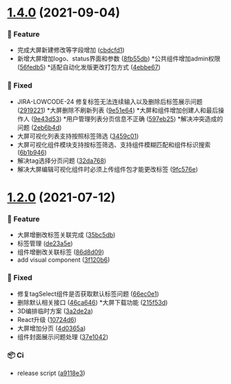 # [1.4.0](https://gitee.com/TJDS-Project-To-Product/Solution-Platform-Web/compare/v1.2.0...v1.4.0) (2021-09-04)

### 🌟 Feature

* 完成大屏新建修改等字段增加 ([cbdcfd1](https://gitee.com/TJDS-Project-To-Product/Solution-Platform-Web/commits/cbdcfd1))
* 新增大屏增加logo、status界面和参数 ([8fb55db](https://gitee.com/TJDS-Project-To-Product/Solution-Platform-Web/commits/8fb55db))
*公共组件增加admin权限 ([56fedb5](https://gitee.com/TJDS-Project-To-Product/Solution-Platform-Web/commits/56fedb5))
*适配自动化发版更改打包方式 ([4ebbe67](https://gitee.com/TJDS-Project-To-Product/Solution-Platform-Web/commits/4ebbe67))


### 🐛 Fixed

*  JIRA-LOWCODE-24 修复标签无法连续输入以及删除后标签展示问题 ([2919221](https://gitee.com/TJDS-Project-To-Product/Solution-Platform-Web/commits/2919221))
*大屏删除不刷新列表 ([9e51e64](https://gitee.com/TJDS-Project-To-Product/Solution-Platform-Web/commits/9e51e64))
*大屏和组件增加创建人和最后操作人 ([9e43d53](https://gitee.com/TJDS-Project-To-Product/Solution-Platform-Web/commits/9e43d53))
*用户管理列表分页信息不正确 ([597eb25](https://gitee.com/TJDS-Project-To-Product/Solution-Platform-Web/commits/597eb25))
*解决冲突造成的问题 ([2eb6b4d](https://gitee.com/TJDS-Project-To-Product/Solution-Platform-Web/commits/2eb6b4d))
* 大屏可视化列表支持按照标签筛选 ([3459c01](https://gitee.com/TJDS-Project-To-Product/Solution-Platform-Web/commits/3459c01))
* 大屏可视化组件模块支持按标签筛选、支持组件模糊匹配和组件标识搜索 ([6b1b946](https://gitee.com/TJDS-Project-To-Product/Solution-Platform-Web/commits/6b1b946))
* 解决tag选择分页问题 ([32da768](https://gitee.com/TJDS-Project-To-Product/Solution-Platform-Web/commits/32da768))
* 解决大屏编辑可视化组件时必须上传组件包才能更改标签 ([9fc576e](https://gitee.com/TJDS-Project-To-Product/Solution-Platform-Web/commits/9fc576e))



# [1.2.0](https://gitee.com/TJDS-Project-To-Product/Solution-Platform-Web/compare/215f53d...v1.2.0) (2021-07-12)

### 🌟 Feature

* 大屏增删改标签关联完成 ([35bc5db](https://gitee.com/TJDS-Project-To-Product/Solution-Platform-Web/commits/35bc5db))
* 标签管理 ([de23a5e](https://gitee.com/TJDS-Project-To-Product/Solution-Platform-Web/commits/de23a5e))
* 组件增删改关联标签 ([86d8d09](https://gitee.com/TJDS-Project-To-Product/Solution-Platform-Web/commits/86d8d09))
* add visual component ([3f120b6](https://gitee.com/TJDS-Project-To-Product/Solution-Platform-Web/commits/3f120b6))


### 🐛 Fixed

* 修复tagSelect组件是否获取默认标签问题 ([66ec0e1](https://gitee.com/TJDS-Project-To-Product/Solution-Platform-Web/commits/66ec0e1))
* 删除默认相关接口 ([46ca646](https://gitee.com/TJDS-Project-To-Product/Solution-Platform-Web/commits/46ca646))
*大屏下载功能 ([215f53d](https://gitee.com/TJDS-Project-To-Product/Solution-Platform-Web/commits/215f53d))
* 3D编排临时方案 ([3a2de2a](https://gitee.com/TJDS-Project-To-Product/Solution-Platform-Web/commits/3a2de2a))
* React升级 ([10724d6](https://gitee.com/TJDS-Project-To-Product/Solution-Platform-Web/commits/10724d6))
* 大屏增加分页 ([4d0365a](https://gitee.com/TJDS-Project-To-Product/Solution-Platform-Web/commits/4d0365a))
* 组件封面展示问题处理 ([37e1042](https://gitee.com/TJDS-Project-To-Product/Solution-Platform-Web/commits/37e1042))


### 📦 Ci

* release script ([a9118e3](https://gitee.com/TJDS-Project-To-Product/Solution-Platform-Web/commits/a9118e3))



